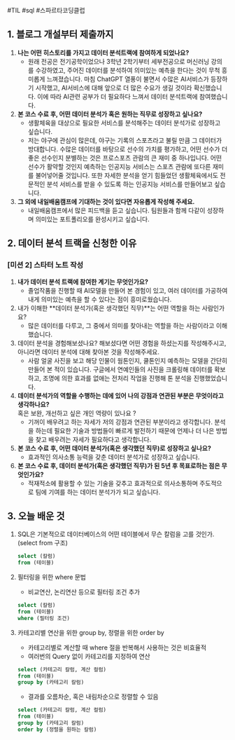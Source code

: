 #TIL #sql #스파르타코딩클럽 

## 1. 블로그 개설부터 제출까지

1. **나는 어떤 히스토리를 가지고 데이터 분석트랙에 참여하게 되었나요?**
    - 원래 전공은 전기공학이었으나 3학년 2학기부터 세부전공으로 머신러닝 강의를 수강하였고, 주어진 데이터를 분석하여 의미있는 예측을 한다는 것이 무척 흥미롭게 느껴졌습니다. 마침 ChatGPT 열풍이 불면서 수많은 AI서비스가 등장하기 시작했고, AI서비스에 대해 앞으로 더 많은 수요가 생길 것이라 확신했습니다. 이에 따라 AI관련 공부가 더 필요하다 느껴서 데이터 분석트랙에 참여했습니다.
2. **본 코스 수료 후, 어떤 데이터 분석가 혹은 원하는 직무로 성장하고 싶나요?**
    - 생활체육을 대상으로 필요한 서비스를 분석해주는 데이터 분석가로 성장하고 싶습니다.
    - 저는 야구에 관심이 많은데, 야구는 기록의 스포츠라고 불릴 만큼 그 데이터가 방대합니다. 수많은 데이터를 바탕으로 선수의 가치를 평가하고, 어떤 선수가 더 좋은 선수인지 분별하는 것은 프로스포츠 관람의 큰 재미 중 하나입니다. 어떤 선수가 활약할 것인지 예측하는 인공지능 서비스는 스포츠 관람에 또다른 재미를 불어넣어줄 것입니다. 또한 자세한 분석을 얻기 힘들었던 생활체육에서도 전문적인 분석 서비스를 받을 수 있도록 하는 인공지능 서비스를 만들어보고 싶습니다.
3. **그 외에 내일배움캠프에 기대하는 것이 있다면 자유롭게 작성해 주세요.**
    - 내일배움캠프에서 많은 피드백을 듣고 싶습니다. 팀원들과 함께 다같이 성장하며 의미있는 포트폴리오를 완성시키고 싶습니다.

## 2. 데이터 분석 트랙을 신청한 이유

### [미션 2] 스타터 노트 작성

1. **내가 데이터 분석 트랙에 참여한 계기는 무엇인가요?**
    - 졸업작품을 진행할 때 AI모델을 만들어 본 경험이 있고, 여러 데이터를 가공하여 내게 의미있는 예측을 할 수 있다는 점이 흥미로웠습니다.
2. 내가 이해한 **데이터 분석가(혹은 생각했던 직무)**는 어떤 역할을 하는 사람인가요?
    - 많은 데이터를 다루고, 그 중에서 의미를 찾아내는 역할을 하는 사람이라고 이해했습니다.
3. 데이터 분석을 경험해보셨나요? 해보셨다면 어떤 경험을 하셨는지를 작성해주시고,  
    아니라면 데이터 분석에 대해 찾아본 것을 작성해주세요.  
    - 사람 얼굴 사진을 보고 해당 인물이 웜톤인지, 쿨톤인지 예측하는 모델을 간단히 만들어 본 적이 있습니다. 구글에서 연예인들의 사진을 크롤링해 데이터를 확보하고, 조명에 의한 효과를 없애는 전처리 작업을 진행해 톤 분석을 진행했었습니다.
4. **데이터 분석가의 역할을 수행하는 데에 있어 나의 강점과 연관된 부분은 무엇이라고 생각하나요?**  
    혹은 보완, 개선하고 싶은 개인 역량이 있나요 ?  
    - 기꺼이 배우려고 하는 자세가 저의 강점과 연관된 부분이라고 생각합니다. 분석을 하는데 필요한 기술과 방법들이 빠르게 발전하기 때문에 언제나 더 나은 방법을 찾고 배우려는 자세가 필요하다고 생각합니다.
5. **본 코스 수료 후, 어떤 데이터 분석가(혹은 생각했던 직무)로 성장하고 싶나요?**
    - 효과적인 의사소통 능력을 갖춘 데이터 분석가로 성장하고 싶습니다.
6. **본 코스 수료 후, 데이터 분석가(혹은 생각했던 직무)가 된 5년 후 목표로하는 점은 무엇인가요?**
    - 적재적소에 활용할 수 있는 기술을 갖추고 효과적으로 의사소통하며 주도적으로 팀에 기여를 하는 데이터 분석가가 되고 싶습니다.

## 3. 오늘 배운 것

1. SQL은 기본적으로 데이터베이스의 어떤 테이블에서 무슨 칼럼을 고를 것인가. (select from 구조)
    
    ```sql
    select (칼럼)
    from (테이블)
    ```
    
2. 필터링을 위한 where 문법  
    - 비교연산, 논리연산 등으로 필터링 조건 추가
    
    ```sql
    select (칼럼)
    from (테이블)
    where (필터링 조건)
    ```
    
3. 카테고리별 연산을 위한 group by, 정렬을 위한 order by
    
    - 카테고리별로 계산할 때 where 절을 반복해서 사용하는 것은 비효율적
    - 여러번의 Query 없이 카테고리를 지정하여 연산
    
    ```sql
    select (카테고리 칼럼, 계산 컬럼)
    from (테이블)
    group by (카테고리 칼럼)
    ```
    
    - 결과를 오름차순, 혹은 내림차순으로 정렬할 수 있음
    
    ```sql
    select (카테고리 칼럼, 계산 컬럼)
    from (테이블)
    group by (카테고리 칼럼)
    order by (정렬을 원하는 칼럼)
    ```
